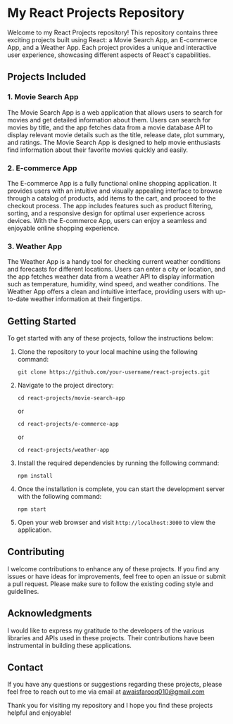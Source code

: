 # My React Projects Repository

Welcome to my React Projects repository! This repository contains three exciting projects built using React: a Movie Search App, an E-commerce App, and a Weather App. Each project provides a unique and interactive user experience, showcasing different aspects of React's capabilities.

## Projects Included

### 1. Movie Search App

The Movie Search App is a web application that allows users to search for movies and get detailed information about them. Users can search for movies by title, and the app fetches data from a movie database API to display relevant movie details such as the title, release date, plot summary, and ratings. The Movie Search App is designed to help movie enthusiasts find information about their favorite movies quickly and easily.

### 2. E-commerce App

The E-commerce App is a fully functional online shopping application. It provides users with an intuitive and visually appealing interface to browse through a catalog of products, add items to the cart, and proceed to the checkout process. The app includes features such as product filtering, sorting, and a responsive design for optimal user experience across devices. With the E-commerce App, users can enjoy a seamless and enjoyable online shopping experience.

### 3. Weather App

The Weather App is a handy tool for checking current weather conditions and forecasts for different locations. Users can enter a city or location, and the app fetches weather data from a weather API to display information such as temperature, humidity, wind speed, and weather conditions. The Weather App offers a clean and intuitive interface, providing users with up-to-date weather information at their fingertips.

## Getting Started

To get started with any of these projects, follow the instructions below:

1. Clone the repository to your local machine using the following command:
   ```
   git clone https://github.com/your-username/react-projects.git
   ```

2. Navigate to the project directory:
   ```
   cd react-projects/movie-search-app
   ```
   or
   ```
   cd react-projects/e-commerce-app
   ```
   or
   ```
   cd react-projects/weather-app
   ```

3. Install the required dependencies by running the following command:
   ```
   npm install
   ```

4. Once the installation is complete, you can start the development server with the following command:
   ```
   npm start
   ```

5. Open your web browser and visit `http://localhost:3000` to view the application.

## Contributing

I welcome contributions to enhance any of these projects. If you find any issues or have ideas for improvements, feel free to open an issue or submit a pull request. Please make sure to follow the existing coding style and guidelines.


## Acknowledgments

I would like to express my gratitude to the developers of the various libraries and APIs used in these projects. Their contributions have been instrumental in building these applications.

## Contact

If you have any questions or suggestions regarding these projects, please feel free to reach out to me via email at awaisfarooq010@gmail.com

Thank you for visiting my repository and I hope you find these projects helpful and enjoyable!
